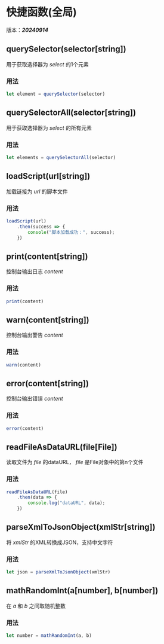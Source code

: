 # 快捷函数(全局)
版本：***20240914***

## querySelector(selector[string])
用于获取选择器为 *select* 的1个元素
### 用法
```JavaScript
let element = querySelector(selector)
```

## querySelectorAll(selector[string])
用于获取选择器为 *select* 的所有元素
### 用法
```JavaScript
let elements = querySelectorAll(selector)
```

## loadScript(url[string])
加载链接为 *url* 的脚本文件
### 用法
```JavaScript
loadScript(url)
    .then(success => {
        console("脚本加载成功：", success);
    })
```

## print(content[string])
控制台输出日志 *content*
### 用法
```JavaScript
print(content)
```
## warn(content[string])
控制台输出警告 *content*
### 用法
```JavaScript
warn(content)
```
## error(content[string])
控制台输出错误 *content*
### 用法
```JavaScript
error(content)
```
## readFileAsDataURL(file[File])
读取文件为 *file* 的dataURL， *file* 是File对象中的第n个文件
### 用法
```JavaScript
readFileAsDataURL(file)
    .then(data => {
        console.log("dataURL", data);
    })
```
## parseXmlToJsonObject(xmlStr[string])
将 *xmlStr* 的XML转换成JSON，支持中文字符
### 用法
```JavaScript
let json = parseXmlToJsonObject(xmlStr)
```
## mathRandomInt(a[number], b[number])
在 *a* 和 *b* 之间取随机整数
### 用法
```JavaScript
let number = mathRandomInt(a, b)
```